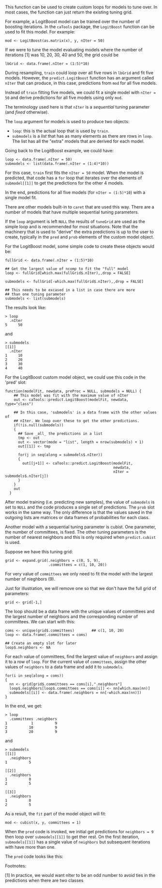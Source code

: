 This function can be used to create custom loops for models to tune over. In most cases, the function can just return the existing tuning grid.

For example, a LogitBoost model can be trained over the number of boosting iterations. In the `caTools` package, the `LogitBoost` function can be used to fit this model. For example:

    mod <- LogitBoost(as.matrix(x), y, nIter = 50)
    
If we were to tune the model evaluating models where the number of iterations [1] was 10, 20, 30, 40 and 50, the grid could be

    lbGrid <- data.frame(.nIter = (1:5)*10)    
    
 During resampling, `train` could loop over all five rows in `lbGrid` and fit five models. However, the `predict.LogitBoost` function has an argument called `nIter` that can produce, in this case, predictions from `mod` for all five models. 

Instead of `train` fitting five models, we could fit a single model with `nIter = 50` and derive predictions for all five models using only `mod`. 

The terminology used here is that `nIter` is a _sequential_ tuning parameter (and _fixed_ otherwise). 

The `loop` argument for models is used to produce two objects:

 * `loop`: this is the actual loop that is used by `train`. 
 *  `submodels` is a _list_ that has as many elements as there are rows in `loop`. The list has all the "extra" models that are derived for each model.
 
Going back to the LogitBoost example, we could have:

    loop <- data.frame(.nIter = 50)
    submodels <- list(data.frame(.nIter = (1:4)*10))
    
For this case, `train` first fits the `nIter = 50` model. When the model is predicted, that code has a `for` loop that iterates over the elements of `submodel[[1]]` to get the predictions for the other 4 models. 

In the end, predictions for all five models (for `nIter = (1:5)*10`) with a single model fit. 

There are other models built-in to `caret` that are used this way. There are a number of models that have multiple sequential tuning parameters.

If the `loop` argument is left `NULL` the results of `tuneGrid` are used as the simple loop and is recommended for most situations. Note that the machinery that is used to "derive" the extra predictions is up to the user to create, typically in the `pred` and `prob` elements of the custom model object. 
    
For the LogitBoost model, some simple code to create these objects would be:

    fullGrid <- data.frame(.nIter = (1:5)*10)

    ## Get the largest value of ncomp to fit the "full" model
    loop <- fullGrid[which.max(fullGrid$.nIter),,drop = FALSE]
    
    submodels <- fullGrid[-which.max(fullGrid$.nIter),,drop = FALSE]

    ## This needs to be excased in a list in case there are more
    ## than one tuning parameter
    submodels <- list(submodels)    
    
The results look like:

    > loop      .nIter    5     50  
    
 and
 
    > submodels    [[1]]      .nIter    1     10    2     20    3     30    4     40

For the LogitBoost custom model object, we could use this code in the 'pred' slot:

    function(modelFit, newdata, preProc = NULL, submodels = NULL) {
        ## This model was fit with the maximum value of nIter
        out <- caTools::predict.LogitBoost(modelFit, newdata, type="class")
        
        ## In this case, 'submodels' is a data frame with the other values of
        ## nIter. We loop over these to get the other predictions.
        if(!is.null(submodels))
        {
          ## Save _all_ the predictions in a list
          tmp <- out
          out <- vector(mode = "list", length = nrow(submodels) + 1)
          out[[1]] <- tmp
      
          for(j in seq(along = submodels$.nIter))
          {
            out[[j+1]] <- caTools::predict.LogitBoost(modelFit,
                                                      newdata,
                                                      nIter = submodels$.nIter[j])
          }
        }
        out                   
      }

After model training (i.e. predicting new samples), the value of `submodels` is set to `NULL` and the code produces a single set of predictions. The `prob` slot works in the same way. The only difference is that the values saved in the outgoing lists are matrices or data frames of probabilities for each class. 
    
Another model with a sequential tuning parameter is cubist. One parameter, the number of committees, is fixed. The other tuning parameters is the number of nearest neighbors and this is only required when `predict.cubist` is used.

Suppose we have this tuning grid:

    grid <- expand.grid(.neighbors = c(0, 5, 9),
                        .committees = c(1, 10, 20))

For very value of `committees` we only need to fit the model with the largest number of nieghbors (9).

Just for illustration, we will remove one so that we don't have the full grid of parameters:

    grid <- grid[-1,]

The loop should be a data frame with the unique values of committees and the largest number of neighbors and the corresponding number of committees. We can start with this:

    coms <- unique(grid$.committees)        ## c(1, 10, 20)
    loop <- data.frame(.committees = coms)
                    
    ## Create an empty slot for later
    loop$.neighbors <- NA
    
For each value of committees, find the largest  value of `neighbors` and assign it to a row of `loop`.  For the current value of `committees`, assign the other values of `neighbors` to a data frame and add it to `submodels`.

    for(i in seq(along = coms))
    {
      nn <- grid[grid$.committees == coms[i],".neighbors"]
      loop$.neighbors[loop$.committees == coms[i]] <- nn[which.max(nn)]
      submodels[[i]] <- data.frame(.neighbors = nn[-which.max(nn)])
    }

In the end, we get:

    > loop      .committees .neighbors    1           1          9    2          10          9    3          20          9
                 
and 

    > submodels    [[1]]      .neighbors    1          5    [[2]]      .neighbors    1          0    2          5    [[3]]      .neighbors    1          0    2          5
                 
As a result, the `fit` part of the model object will fit:

    mod <- cubist(x, y, committees = 1)

When the `pred` code is invoked, we initial get predictions for `neighbors = 9` then loop over `submodels[[1]]` to get ther rest. On the first iteration, `submodels[[1]]` has a single value of `neighbors` but subsequent iterations with have more than one. 

The `pred` code looks like this:


    
Footnotes:

[1] In practice, we would want nIter to be an odd number to avoid ties in the predictions when there are two classes    